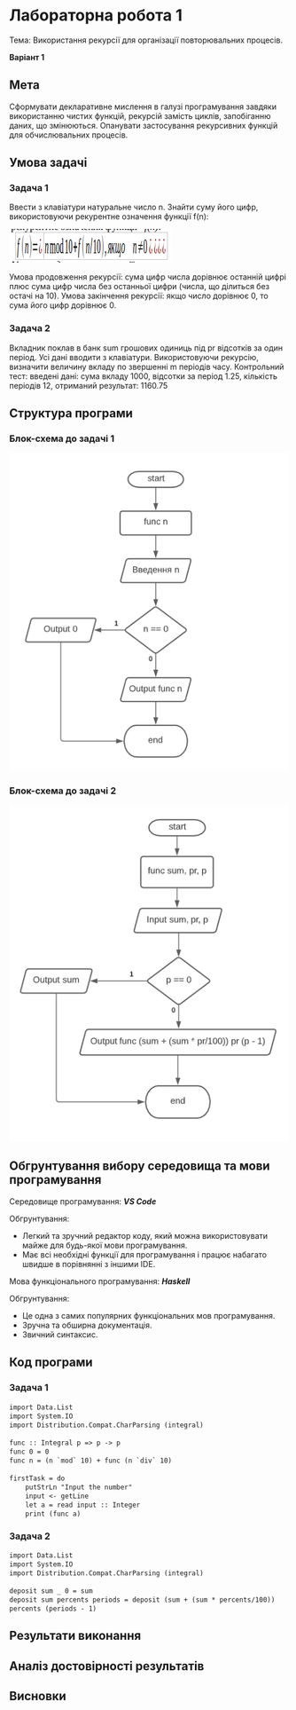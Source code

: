 # Лабораторна робота 1

Тема: Використання рекурсії для організації повторювальних процесів. 

**Варіант 1**

## Мета

Сформувати декларативне мислення в галузі програмування завдяки використанню чистих функцій, рекурсій замість циклів, запобіганню даних, що змінюються. Опанувати застосування рекурсивних функцій для обчислювальних процесів.

## Умова задачі

### Задача 1
Ввести з клавіатури натуральне число   n. Знайти суму його цифр, використовуючи рекурентне означення функції   f(n):

![Lab 1 Task 1](img/lab_1_task_1.png)

Умова продовження рекурсії:   сума цифр числа дорівнює останній цифрі плюс сума цифр числа без останньої цифри (числа, що ділиться без остачі на 10).
Умова закінчення рекурсії:   якщо число дорівнює 0, то сума його цифр дорівнює 0.

### Задача 2
Вкладник поклав в банк   sum   грошових одиниць під   pr   відсотків за один період. Усі дані вводити з клавіатури. Використовуючи рекурсію, визначити величину вкладу по звершенні   m   періодів часу. 
Контрольний тест: введені дані: сума вкладу 1000, відсотки за період 1.25, кількість періодів 12, отриманий результат: 1160.75

## Структура програми

### Блок-схема до задачі 1
![Lab 1 Task 1](img/lab_1_task_1_flow.png)

### Блок-схема до задачі 2
![Lab 1 Task 1](img/lab_1_task_2_flow.png)

## Обгрунтування вибору середовища та мови програмування

Середовище програмування: ***VS Code***

Обгрунтування:

- Легкий та зручний редактор коду, який можна використовувати майже для будь-якої мови програмування.
- Має всі необхідні функції для програмування і працює набагато швидше в порівнянні з іншими IDE.

Мова функціонального програмування: ***Haskell***

Обгрунтування:

- Це одна з самих популярних функціональних мов програмування.
- Зручна та обширна документація.
- Звичний синтаксис.

## Код програми

### Задача 1
```
import Data.List
import System.IO
import Distribution.Compat.CharParsing (integral)

func :: Integral p => p -> p
func 0 = 0
func n = (n `mod` 10) + func (n `div` 10)

firstTask = do
    putStrLn "Input the number"
    input <- getLine
    let a = read input :: Integer
    print (func a)
```

### Задача 2
```
import Data.List
import System.IO
import Distribution.Compat.CharParsing (integral)

deposit sum _ 0 = sum
deposit sum percents periods = deposit (sum + (sum * percents/100)) percents (periods - 1)
```

## Результати виконання

## Аналіз достовірності результатів

## Висновки